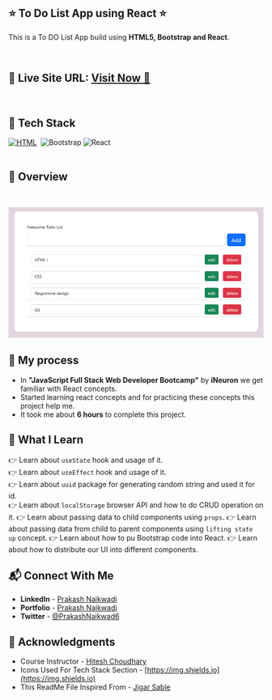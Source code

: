 ## ⭐ To Do List App using React ⭐

This is a To DO List App build using **HTML5, Bootstrap and React**.

<br>

## 📌 **Live Site URL:** <a href="https://to-do-list-react-app-01.netlify.app/">**Visit Now** 🚀</a>

<br>

## 📌 Tech Stack

[![HTML](https://img.shields.io/badge/html5%20-%23E34F26.svg?&style=for-the-badge&logo=html5&logoColor=white)](https://github.com/prakash-naikwadi)&nbsp;
<img alt="Bootstrap" src="https://img.shields.io/badge/bootstrap-%23563D7C.svg?style=for-the-badge&logo=bootstrap&logoColor=white"/>
<img alt="React" src="https://img.shields.io/badge/react-%2320232a.svg?style=for-the-badge&logo=react&logoColor=%2361DAFB"/>
<br>
<br>

## 📌 Overview

<br>

![Screenshot](./images/screenshot06.png?raw=true "Template Screenshot")

## 📌 My process

- In **"JavaScript Full Stack Web Developer Bootcamp"** by **iNeuron** we get familiar with React concepts.
- Started learning react concepts and for practicing these concepts this project help me.
- It took me about **6 hours** to complete this project.

## 📌 What I Learn

👉 Learn about `useState` hook and usage of it.  
👉 Learn about `useEffect` hook and usage of it.  
👉 Learn about `uuid` package for generating random string and used it for id.  
👉 Learn about `localStorage` browser API and how to do CRUD operation on it.
👉 Learn about passing data to child components using `props`.
👉 Learn about passing data from child to parent components using `lifting state up` concept.
👉 Learn about how to pu Bootstrap code into React.
👉 Learn about how to distribute our UI into different components.

## 📬 Connect With Me

- **LinkedIn** - [Prakash Naikwadi](https://www.linkedin.com/in/prakash-naikwadi/)
- **Portfolio** - [Prakash Naikwadi](https://prakash-naikwadi.netlify.app/)
- **Twitter** - [@PrakashNaikwad6](https://www.twitter.com/PrakashNaikwad6)

## 📌 Acknowledgments

- Course Instructor - [Hitesh Choudhary](https://github.com/hiteshchoudhary)
- Icons Used For Tech Stack Section - [https://img.shields.io](https://img.shields.io)
- This ReadMe File Inspired From - [Jigar Sable](https://github.com/jigar-sable)
